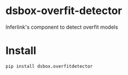# dsbox-overfit-detector
Inferlink's component to detect overfit models

# Install
```pip install dsbox.overfitdetector```